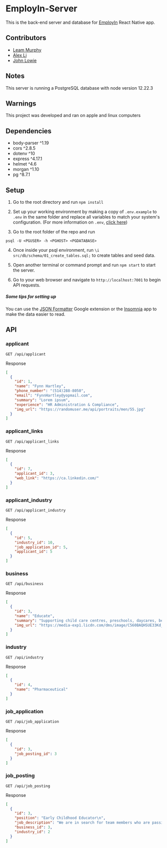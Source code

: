 # EmployIn-Server

This is the back-end server and database for [EmployIn](https://github.com/JohnLowie4/EmployIn) React Native app.

## Contributors

- [Leam Murphy](https://github.com/leammurphy)
- [Alex Li](https://github.com/a-218)
- [John Lowie](https://github.com/JohnLowie4)

## Notes

This server is running a PostgreSQL database with node version 12.22.3

## Warnings

This project was developed and ran on apple and linux computers

## Dependencies

- body-parser ^1.19
- cors ^2.8.5
- dotenv ^10
- express ^4.17.1
- helmet ^4.6
- morgan ^1.10
- pg ^8.7.1

## Setup

1. Go to the root directory and run `npm install`

2. Set up your working environment by making a copy of `.env.example` to `.env` in the same folder and replace all variables to match your system's configuration. (For more information on `.env`, [click here](https://github.com/motdotla/dotenv))

3. Go to the root folder of the repo and run

```
psql -U <PGUSER> -h <PGHOST> <PGDATABASE>
```

4. Once inside your psql environment, run `\i src/db/schema/01_create_tables.sql;` to create tables and seed data.

5. Open another terminal or command prompt and run `npm start` to start the server.

6. Go to your web browser and navigate to `http://localhost:7001` to begin API requests.

##### Some tips for setting up

You can use the [JSON Formatter](https://chrome.google.com/webstore/detail/json-formatter/bcjindcccaagfpapjjmafapmmgkkhgoa?hl=en) Google extension or the [Insomnia](https://insomnia.rest/) app to make the data easier to read.

## API

### applicant

`GET /api/applicant`

Response

```json
[
  {
    "id": 1,
    "name": "Fynn Hartley",
    "phone_number": "(514)288-8050",
    "email": "FynnHartley@yopmail.com",
    "summary": "Lorem ipsum",
    "experience": "HR Administration & Compliance",
    "img_url": "https://randomuser.me/api/portraits/men/55.jpg"
  }
]
```

### applicant_links

`GET /api/applicant_links`

Response

```json
[
  {
    "id": 7,
    "applicant_id": 3,
    "web_link": "https://ca.linkedin.com/"
  }
]
```

### applicant_industry

`GET /api/applicant_industry`

Response

```json
[
  {
    "id": 5,
    "industry_id": 10,
    "job_application_id": 5,
    "applicant_id": 5
  }
]
```

### business

`GET /api/business`

Response

```json
[
  {
    "id": 3,
    "name": "Educate",
    "summary": "Supporting child care centres, preschools, daycares, before and after school programs, kids camps and more to meet their staffing needs for over 10 years.",
    "img_url": "https://media-exp1.licdn.com/dms/image/C560BAQHSUE33Kd_mow/company-logo_200_200/0/1561548806681?e=2159024400&v=beta&t=LgVPaq1aL2Eo0PKAwW0-22zY34M4dgC5Sp-7Gws55-o"
  }
]
```

### industry

`GET /api/industry`

Response

```json
[
  {
    "id": 4,
    "name": "Pharmaceutical"
  }
]
```

### job_application

`GET /api/job_application`

Response

```json
[
  {
    "id": 3,
    "job_posting_id": 3
  }
]
```

### job_posting

`GET /api/job_posting`

Response

```json
[
  {
    "id": 3,
    "position": "Early Childhood Educator\n",
    "job_description": "We are in search for team members who are passionate in teaching children and making a difference in children’s lives.",
    "business_id": 3,
    "industry_id": 2
  }
]
```
